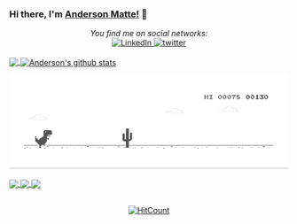 ### Hi there, I'm [Anderson Matte!](https://twitter.com/anderson_matte) 👋
<div align="center">
   <i>You find me on social networks:</i><br>
   <a href="https://www.linkedin.com/in/andersonmatte/" target="_blank">
   <img src="https://img.shields.io/badge/LinkedIn-%230077B5.svg?&style=flat-square&logo=linkedin&logoColor=white" alt="LinkedIn">
   </a>
   <a href="https://twitter.com/anderson_matte" target="_blank">
   <img src="https://img.shields.io/badge/twitter-blue?&style=flat-square&logo=twitter&logoColor=white" alt="twitter">
   </a>
</div>
<br/>
<a href="https://github.com/andersonmatte/Xamarin.Forms.NeoControls">
<img align="center" src="https://github-readme-stats.anuraghazra1.vercel.app/api/top-langs/?username=andersonmatte&hide=Batchfile" />
</a>
<a href="https://github.com/andersonmatte/Xamarin.Forms.NeoControls">
<img align="center" src="https://github-readme-stats.anuraghazra1.vercel.app/api?username=andersonmatte&show_icons=true&line_height=27" alt="Anderson's github stats" />
</a>
<div align="center">
   
![image](https://github.com/andersonmatte/andersonmatte/blob/master/dino.gif)

</div>

<a href="https://github.com/andersonmatte/APPBuscaPorCep">
<img align="center" src="https://github-readme-stats.anuraghazra1.vercel.app/api/pin/?username=andersonmatte&repo=APPBuscaPorCep" />
</a>
<a href="https://github.com/andersonmatte/WebServiceRestKotlin">
<img align="center" src="https://github-readme-stats.anuraghazra1.vercel.app/api/pin/?username=andersonmatte&repo=WebServiceRestKotlin" />
</a>    
<a href="https://github.com/andersonmatte/RLanguageImportJson">
<img align="center" src="https://github-readme-stats.anuraghazra1.vercel.app/api/pin/?username=andersonmatte&repo=RLanguageImportJson" />
</a>
<br />
<br />

<div align="center">
   
   [![HitCount](http://hits.dwyl.com/andersonmatte/andersonmatte.svg)](http://hits.dwyl.com/andersonmatte/andersonmatte)

</div>
